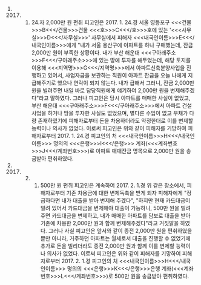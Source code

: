 1. 2017. 1. 24.자 2,000만 원 편취
피고인은 2017. 1. 24.경 서울 영등포구 <<<건물>>>B<<</건물>>>건물 <<<호>>>C<<</호>>>호에 있는 '<<<사무실>>>D<<</사무실>>>' 사무실에서 피해자 <<<내국인이름>>>E<<</내국인이름>>>에게 "내가 서울 용산구에 아파트를 하나 구매했는데, 잔금 2,000만 원이 부족한 상황이다. 내가 부산 해운대 <<<구아래주소>>>F<<</구아래주소>>>에 있는 땅에 투자를 해두었는데, 해당 토지를 이용해 <<<지역명>>>G<<</지역명>>>에서 아파트신축분양사업을 진행하고 있어서, 사업자금을 보관하는 직원이 아파트 잔금을 오늘 나에게 지급해주기로 했으나 연락이 되지 않는다. 내가 급해서 그러니, 잔금 2,000만 원을 빌려주면 내일 바로 담당직원에게 얘기하여 2,000만 원을 변제해주겠다"라고 말하였다.
그러나 피고인은 당시 아파트를 매매한 사실이 없었고, 부산 해운대 <<<구아래주소>>>F<<</구아래주소>>>에서 아파트 건설사업을 하거나 땅을 투자한 사실도 없었으며, 별다른 수입이 없고 부채가 다량 존재하였기에 피해자로부터 돈을 차용하더라도 약정한대로 이를 변제할 능력이나 의사가 없었다.
이로써 피고인은 위와 같이 피해자를 기망하여 피해자로부터 2017. 1. 24.경 피고인의 처 <<<내국인이름>>>H<<</내국인이름>>> 명의의 <<<은행>>>I<<</은행>>> 계좌(<<<계좌번호>>>J<<</계좌번호>>>)로 아파트 매매잔금 명목으로 2,000만 원을 송금받아 편취하였다.
2. 2017. 2. 1. 500만 원 편취
피고인은 계속하여 2017. 2. 1.경 위 같은 장소에서, 피해자로부터 기존 차용금에 대한 변제독촉을 받게 되자 피해자에게 "정 급하다면 내가 대출을 받아 변제해 주겠다", "하지만 현재 카드대금이 밀려 있어서 카드대금을 변제해야 대출이 가능하니, 500만 원을 빌려주면 카드대금을 변제하고, 내가 매매한 아파트를 담보로 대출을 받아 기존에 차용한 2,000만 원과 함께 변제해주겠다"라고 거짓말을 하였다.
그러나 사실 피고인은 앞서와 같이 종전 2,000만 원을 편취하였을 뿐만 아니라, 거주하던 아파트는 월세로서 대출을 진행할 수 없었기에 추가로 돈을 빌리더라도 종전 2,000만 원과 함께 이를 변제할 능력이나 의사가 없었다.
이로써 피고인은 위와 같이 피해자를 기망하여 피해자로부터 2017. 2. 1.경 피고인의 처 <<<내국인이름>>>H<<</내국인이름>>> 명의의 <<<은행>>>K<<</은행>>>은행 계좌(<<<계좌번호>>>L<<</계좌번호>>>)로 500만 원을 송금받아 편취하였다.